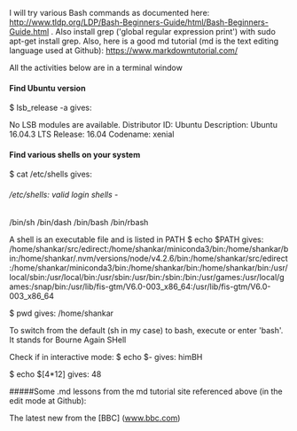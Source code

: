 I will try various Bash commands as documented here: http://www.tldp.org/LDP/Bash-Beginners-Guide/html/Bash-Beginners-Guide.html . 
Also install grep ('global regular expression print') with sudo apt-get install grep.
Also, here is a good md tutorial (md is the text editing language used at Github): https://www.markdowntutorial.com/

All the activities below are in a terminal window

#### Find Ubuntu version
$ lsb_release -a   gives:

No LSB modules are available.
Distributor ID:	Ubuntu
Description:	Ubuntu 16.04.3 LTS
Release:	16.04
Codename:	xenial

#### Find various shells on your system
$ cat /etc/shells  gives:
###### /etc/shells: valid login shells - 

/bin/sh
/bin/dash
/bin/bash
/bin/rbash

A shell is an executable file and is listed in PATH
$ echo $PATH  gives: 
/home/shankar/src/edirect:/home/shankar/miniconda3/bin:/home/shankar/bin:/home/shankar/.nvm/versions/node/v4.2.6/bin:/home/shankar/src/edirect:/home/shankar/miniconda3/bin:/home/shankar/bin:/home/shankar/bin:/usr/local/sbin:/usr/local/bin:/usr/sbin:/usr/bin:/sbin:/bin:/usr/games:/usr/local/games:/snap/bin:/usr/lib/fis-gtm/V6.0-003_x86_64:/usr/lib/fis-gtm/V6.0-003_x86_64

$ pwd  gives: 
/home/shankar

To switch from the default (sh in my case) to bash, execute or enter 'bash'. It stands for Bourne Again SHell

Check if in interactive mode:
$ echo $-  gives: 
himBH

$ echo $[4*12]  gives: 
48





#####Some .md lessons from the md tutorial site referenced above (in the edit mode at Github):

The latest new from the [BBC] (www.bbc.com)

